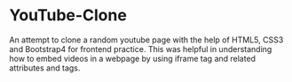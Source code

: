 # YouTube-Clone
An attempt to clone a random youtube page with the help of HTML5, CSS3 and Bootstrap4 for frontend practice.
This was helpful in understanding how to embed videos in a webpage by using iframe tag and related attributes and tags.
